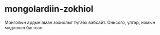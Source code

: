 # mongolardiin-zokhiol
Монголын ардын аман зохиолыг түгээх вэбсайт. Оньсого, үлгэр, номын мэдээлэл багтсан.
